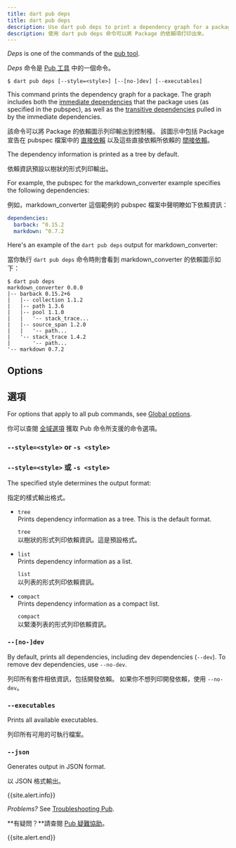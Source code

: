 ```yaml
---
title: dart pub deps
title: dart pub deps
description: Use dart pub deps to print a dependency graph for a package.
description: 使用 dart pub deps 命令可以將 Package 的依賴項打印出來。
---
```


_Deps_ is one of the commands of the [pub tool](/tools/pub/cmd).

_Deps_ 命令是 [Pub 工具](/tools/pub/cmd) 中的一個命令。

```nocode
$ dart pub deps [--style=<style>] [--[no-]dev] [--executables]
```

This command prints the dependency graph for a package.
The graph includes both the
[immediate dependencies](/tools/pub/glossary#immediate-dependency)
that the package uses (as specified in the pubspec), as well as the
[transitive dependencies](/tools/pub/glossary#transitive-dependency)
pulled in by the immediate dependencies.

該命令可以將 Package 的依賴圖示列印輸出到控制檯。
該圖示中包括 Package 宣告在 pubspec 檔案中的 
[直接依賴](/tools/pub/glossary#immediate-dependency) 
以及這些直接依賴所依賴的
[間接依賴](/tools/pub/glossary#transitive-dependency)。

The dependency information is printed as a tree by default.

依賴資訊預設以樹狀的形式列印輸出。

For example, the pubspec for the markdown_converter example specifies
the following dependencies:

例如，markdown_converter 這個範例的 pubspec 檔案中聲明瞭如下依賴資訊：

```yaml
dependencies:
  barback: ^0.15.2
  markdown: ^0.7.2
```

Here's an example of the `dart pub deps` output for markdown_converter:

當你執行 `dart pub deps` 命令時則會看到 markdown_converter 的依賴圖示如下：

```terminal
$ dart pub deps
markdown_converter 0.0.0
|-- barback 0.15.2+6
|   |-- collection 1.1.2
|   |-- path 1.3.6
|   |-- pool 1.1.0
|   |   '-- stack_trace...
|   |-- source_span 1.2.0
|   |   '-- path...
|   '-- stack_trace 1.4.2
|       '-- path...
'-- markdown 0.7.2
```

## Options

## 選項

For options that apply to all pub commands, see
[Global options](/tools/pub/cmd#global-options).

你可以查閱 [全域選項](/tools/pub/cmd#global-options) 獲取 Pub 命令所支援的命令選項。

### `--style=<style>` or `-s <style>`

### `--style=<style>` 或 `-s <style>`

The specified style determines the output format:

指定的樣式輸出格式。

* `tree`
<br> Prints dependency information as a tree. This is the 
default format.

  `tree`<br>
以樹狀的形式列印依賴資訊。這是預設格式。

* `list`
<br>  Prints dependency information as a list.

  `list`
  <br>以列表的形式列印依賴資訊。

* `compact`
<br> Prints dependency information as a compact list.

  `compact`
<br> 以緊湊列表的形式列印依賴資訊。

### `--[no-]dev`

By default, prints all dependencies, 
including dev dependencies (`--dev`).
To remove dev dependencies, use `--no-dev`.

列印所有套件相依資訊，包括開發依賴。
如果你不想列印開發依賴，使用 `--no-dev`。

### `--executables`

Prints all available executables.

列印所有可用的可執行檔案。

### `--json`

Generates output in JSON format.

以 JSON 格式輸出。

{{site.alert.info}}

  *Problems?*
  See [Troubleshooting Pub](/tools/pub/troubleshoot).

  **有疑問？**請查閱 [Pub 疑難協助](/tools/pub/troubleshoot)。

{{site.alert.end}}
